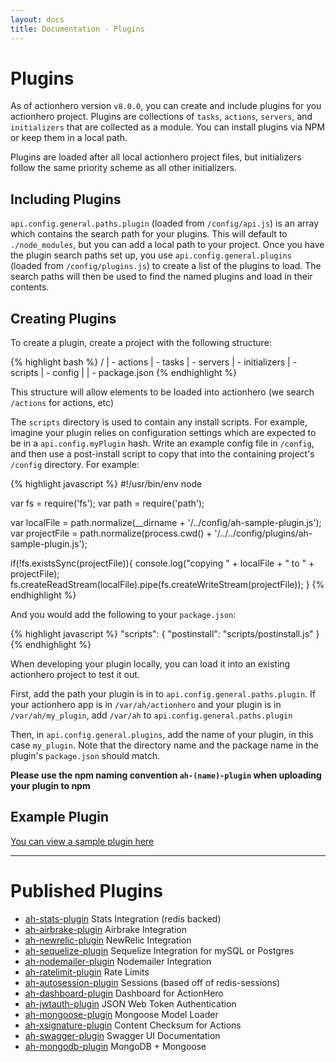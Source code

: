 ```yaml
---
layout: docs
title: Documentation - Plugins
---
```


# Plugins

As of actionhero version `v8.0.0`, you can create and include plugins for you actionhero project.  Plugins are collections of `tasks`, `actions`, `servers`, and `initializers` that are collected as a module.  You can install plugins via NPM or keep them in a local path.

Plugins are loaded after all local actionhero project files, but initializers follow the same priority scheme as all other initializers.

## Including Plugins

`api.config.general.paths.plugin` (loaded from `/config/api.js`) is an array which contains the search path for your plugins.  This will default to `./node_modules`, but you can add a local path to your project.  Once you have the plugin search paths set up, you use `api.config.general.plugins` (loaded from `/config/plugins.js`) to create a list of the plugins to load.  The search paths will then be used to find the named plugins and load in their contents.

## Creating Plugins

To create a plugin, create a project with the following structure:

{% highlight bash %}
/
| - actions
| - tasks
| - servers
| - initializers
| - scripts
| - config
|
| - package.json
{% endhighlight %}

This structure will allow elements to be loaded into actionhero (we search `/actions` for actions, etc)

The `scripts` directory is used to contain any install scripts.  For example, imagine your plugin relies on configuration settings which are expected to be in a `api.config.myPlugin` hash.  Write an example config file in `/config`, and then use a post-install script to copy that into the containing project's `/config` directory.  For example:

{% highlight javascript %}
#!/usr/bin/env node

var fs = require('fs');
var path = require('path');

var localFile   = path.normalize(__dirname + '/../config/ah-sample-plugin.js');
var projectFile = path.normalize(process.cwd() + '/../../config/plugins/ah-sample-plugin.js');

if(!fs.existsSync(projectFile)){
  console.log("copying " + localFile + " to " + projectFile);
  fs.createReadStream(localFile).pipe(fs.createWriteStream(projectFile));
}
{% endhighlight %}

And you would add the following to your `package.json`:

{% highlight javascript %}
"scripts": {
  "postinstall": "scripts/postinstall.js"
}
{% endhighlight %}

When developing your plugin locally, you can load it into an existing actionhero project to test it out.

First, add the path your plugin is in to `api.config.general.paths.plugin`.  If your actionhero app is in `/var/ah/actionhero` and your plugin is in `/var/ah/my_plugin`, add `/var/ah` to `api.config.general.paths.plugin`

Then, in `api.config.general.plugins`, add the name of your plugin, in this case `my_plugin`.  Note that the directory name and the package name in the plugin's `package.json` should match.

**Please use the npm naming convention `ah-(name)-plugin` when uploading your plugin to npm**

## Example Plugin

[You can view a sample plugin here](https://github.com/evantahler/ah-sample-plugin)

---

# Published Plugins

- [ah-stats-plugin](https://github.com/evantahler/ah-stats-plugin) Stats Integration (redis backed)
- [ah-airbrake-plugin](https://github.com/evantahler/ah-airbrake-plugin) Airbrake Integration
- [ah-newrelic-plugin](https://github.com/evantahler/ah-newrelic-plugin) NewRelic Integration
- [ah-sequelize-plugin](https://github.com/evantahler/ah-sequelize-plugin) Sequelize Integration for mySQL or Postgres
- [ah-nodemailer-plugin](https://github.com/panjiesw/ah-nodemailer-plugin) Nodemailer Integration
- [ah-ratelimit-plugin](https://github.com/innerdvations/ah-ratelimit-plugin) Rate Limits
- [ah-autosession-plugin](https://github.com/innerdvations/ah-autosession-plugin) Sessions (based off of redis-sessions)
- [ah-dashboard-plugin](https://github.com/S3bb1/ah-dashboard-plugin) Dashboard for ActionHero
- [ah-jwtauth-plugin](https://github.com/lookaflyingdonkey/ah-jwtauth-plugin) JSON Web Token Authentication
- [ah-mongoose-plugin](https://github.com/lookaflyingdonkey/ah-mongoose-plugin) Mongoose Model Loader
- [ah-xsignature-plugin](https://github.com/lookaflyingdonkey/ah-xsignature-plugin) Content Checksum for Actions
- [ah-swagger-plugin](https://github.com/supamii/ah-swagger-plugin) Swagger UI Documentation
- [ah-mongodb-plugin](https://github.com/eduardogch/ah-mongodb-plugin) MongoDB + Mongoose
